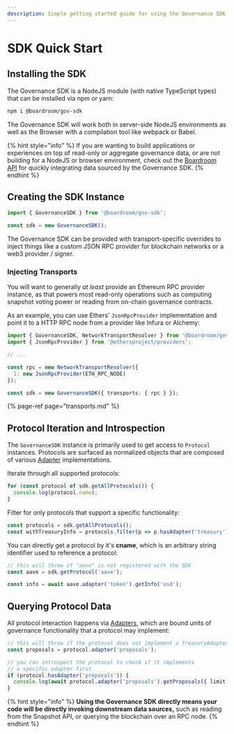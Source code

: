 ```yaml
---
description: Simple getting started guide for using the Governance SDK.
---
```


# SDK Quick Start

## Installing the SDK

The Governance SDK is a NodeJS module \(with native TypeScript types\) that can be installed via npm or yarn:

```bash
npm i @boardroom/gov-sdk
```

The Governance SDK will work both in server-side NodeJS environments as well as the Browser with a compilation tool like webpack or Babel.

{% hint style="info" %}
If you are wanting to build applications or experiences on top of read-only or aggregate governance data, or are not building for a NodeJS or browser environment, check out the [Boardroom API](../boardroom-api/boardroom-api.md) for quickly integrating data sourced by the Governance SDK.
{% endhint %}

## Creating the SDK Instance

```typescript
import { GovernanceSDK } from '@boardroom/gov-sdk';

const sdk = new GovernanceSDK();
```

The Governance SDK can be provided with transport-specific overrides to inject things like a custom JSON RPC provider for blockchain networks or a web3 provider / signer.

### Injecting Transports

You will want to generally _at least_ provide an Ethereum RPC provider instance, as that powers most read-only operations such as computing snapshot voting power or reading from on-chain governance contracts. 

As an example, you can use Ethers' `JsonRpcProvider` implementation and point it to a HTTP RPC node from a provider like Infura or Alchemy:

```typescript
import { GovernanceSDK, NetworkTransportResolver } from '@boardroom/gov-sdk';
import { JsonRpcProvider } from '@ethersproject/providers';

// ...

const rpc = new NetworkTransportResolver({
  1: new JsonRpcProvider(ETH_RPC_NODE)
});

const sdk = new GovernanceSDK({ transports: { rpc } });
```

{% page-ref page="transports.md" %}

## Protocol Iteration and Introspection

The `GovernanceSDK` instance is primarily used to get access to `Protocol` instances. Protocols are surfaced as normalized objects that are composed of various [Adapter](adapters/) implementations.

Iterate through all supported protocols:

```typescript
for (const protocol of sdk.getAllProtocols()) {
  console.log(protocol.name);
}
```

Filter for only protocols that support a specific functionality:

```typescript
const protocols = sdk.getAllProtocols();
const withTreasuryInfo = protocols.filter(p => p.hasAdapter('treasury'));
```

You can directly get a protocol by it's **cname**, which is an arbitrary string identifier used to reference a protocol:

```typescript
// this will throw if "aave" is not registered with the SDK
const aave = sdk.getProtocol('aave');

const info = await aave.adapter('token').getInfo('usd');
```

## Querying Protocol Data

All protocol interaction happens via [Adapters](adapters/), which are bound units of governance functionality that a protocol may implement:

```typescript
// this will throw if the protocol does not implement a TreasuryAdapter
const proposals = protocol.adapter('proposals');

// you can introspect the protocol to check if it implements
// a specific adapter first
if (protocol.hasAdapter('proposals')) {
  console.log(await protocol.adapter('proposals').getProposals({ limit: 5 }));
}
```

{% hint style="info" %}
**Using the Governance SDK directly means your code will be directly invoking downstream data sources,** such as reading from the Snapshot API, or querying the blockchain over an RPC node.
{% endhint %}

